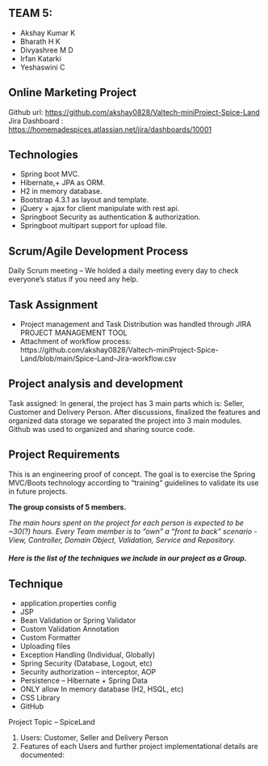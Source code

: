 ## TEAM 5:
<ul>
    <li>Akshay Kumar K</li>
    <li>Bharath H K</li>
    <li>Divyashree M D</li>    
    <li>Irfan Katarki</li>   
    <li>Yeshaswini C</li>   
</ul>

 	 
## Online Marketing Project

Github url: https://github.com/akshay0828/Valtech-miniProject-Spice-Land<br/> 
Jira Dashboard : https://homemadespices.atlassian.net/jira/dashboards/10001

## Technologies

<ul>
    <li>Spring boot MVC.</li>
    <li>Hibernate,+ JPA as ORM.</li>
    <li>H2 in memory database.</li>
    <li>Bootstrap 4.3.1 as layout and template.</li>
    <li>jQuery + ajax for client manipulate with rest api.</li>
    <li>Springboot Security as authentication & authorization.</li>
    <li>Springboot multipart support for upload file.</li>
</ul>

## Scrum/Agile Development Process 
 
Daily Scrum meeting – We holded a daily meeting every day to check everyone’s status if you need any help. 

## Task Assignment
<ul>
    <li>Project management and Task Distribution was handled through JIRA PROJECT MANAGEMENT TOOL </li>
    <li>Attachment of workflow process: https://github.com/akshay0828/Valtech-miniProject-Spice-Land/blob/main/Spice-Land-Jira-workflow.csv</li>
    

</ul>  


## Project analysis and development
Task assigned: In general, the project has 3 main parts which is: Seller, Customer and Delivery Person. After discussions, finalized the features and organized data storage we separated the project into 3 main modules.
<br/>
Github was used to organized and sharing source code.


## Project Requirements
This is an engineering proof of concept. The goal is to exercise the Spring MVC/Boots technology according to “training” guidelines to validate its use in future projects. 

<p>
    <strong>The group consists of 5 members.</strong>
</p> 
 
_The main hours spent on the project for each person is expected to be ~30(?) hours. Every Team member is to “own” a “front to back” scenario - View, Controller, Domain Object, Validation, Service and Repository._

##### Here is the list of the techniques we include in our project as a Group.

## Technique 
<ul>
    <li>application.properties config</li>
    <li>JSP</li>
    <li>Bean Validation or Spring Validator</li>
    <li>Custom Validation Annotation</li>
    <li>Custom Formatter</li>
    <li>Uploading files</li>
    <li>Exception Handling (Individual, Globally)</li>
    <li>Spring Security (Database, Logout, etc)</li>
    <li>Security authorization – interceptor, AOP</li>
    <li>Persistence – Hibernate + Spring Data</li>
    <li>ONLY allow In memory database (H2, HSQL, etc)</li>
    <li>CSS Library</li>
    <li>GitHub</li>    
</ul>
 
 
 Project Topic – SpiceLand
 
1.	Users: Customer, Seller and Delivery Person 
2.	Features of each Users and further project implementational details are documented: <br/>
       
